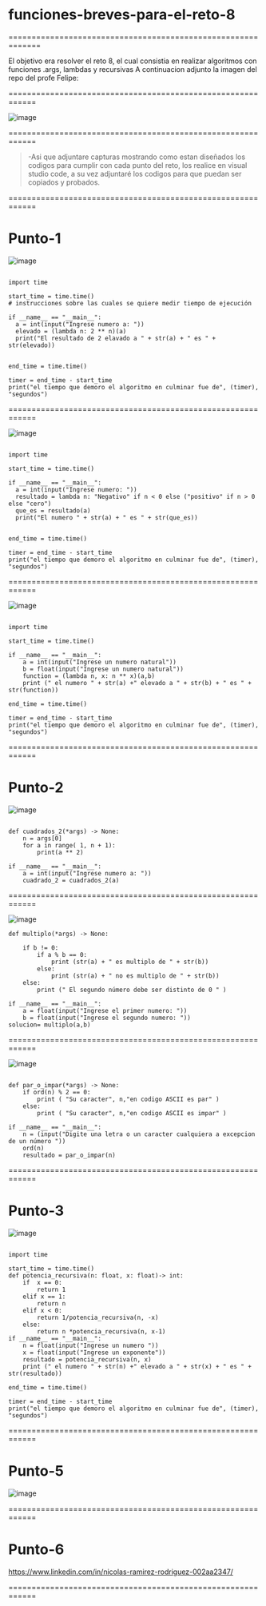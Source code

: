 # funciones-breves-para-el-reto-8

=============================================================

El objetivo era resolver el reto 8, el cual consistia en
realizar algoritmos con funciones .args, lambdas y
recursivas
A continuacion adjunto la imagen del repo del profe Felipe:

============================================================

![image](https://github.com/user-attachments/assets/1e679410-433f-425d-94be-38020cbe719c)

============================================================

 >-Asi que adjuntare capturas mostrando como estan
 >diseñados los codigos para cumplir con cada punto del reto,
 >los realice en visual studio code, a su vez adjuntaré
 >los codigos para que puedan ser copiados y probados.

============================================================

# Punto-1

![image](https://github.com/user-attachments/assets/4433051f-22eb-40f4-8fee-83eab75dcb68)

```

import time

start_time = time.time()
# instrucciones sobre las cuales se quiere medir tiempo de ejecución

if __name__ == "__main__":
  a = int(input("Ingrese numero a: "))
  elevado = (lambda n: 2 ** n)(a)
  print("El resultado de 2 elavado a " + str(a) + " es " + str(elevado))


end_time = time.time()

timer = end_time - start_time
print("el tiempo que demoro el algoritmo en culminar fue de", (timer), "segundos") 

```

============================================================

![image](https://github.com/user-attachments/assets/8f7fc4f5-1e9e-41cd-9691-915df0c6c951)

```

import time

start_time = time.time()

if __name__ == "__main__":
  a = int(input("Ingrese numero: "))
  resultado = lambda n: "Negativo" if n < 0 else ("positivo" if n > 0 else "cero")
  que_es = resultado(a)
  print("El numero " + str(a) + " es " + str(que_es))


end_time = time.time()

timer = end_time - start_time
print("el tiempo que demoro el algoritmo en culminar fue de", (timer), "segundos")

```

============================================================

![image](https://github.com/user-attachments/assets/2f32ea06-7020-4a79-8d90-d97a1656d259)


```

import time

start_time = time.time()

if __name__ == "__main__":
    a = int(input("Ingrese un numero natural"))
    b = float(input("Ingrese un numero natural"))
    function = (lambda n, x: n ** x)(a,b)
    print (" el numero " + str(a) +" elevado a " + str(b) + " es " + str(function))

end_time = time.time()

timer = end_time - start_time
print("el tiempo que demoro el algoritmo en culminar fue de", (timer), "segundos") 

```

============================================================

# Punto-2

![image](https://github.com/user-attachments/assets/91195678-3b5e-46d1-81fc-d3469acb5198)

```

def cuadrados_2(*args) -> None:
    n = args[0]
    for a in range( 1, n + 1):
        print(a ** 2)

if __name__ == "__main__":
    a = int(input("Ingrese numero a: "))
    cuadrado_2 = cuadrados_2(a)

```

============================================================

![image](https://github.com/user-attachments/assets/3c3e0847-7f13-4fa7-9958-ea0c18d8ccfe)

```
def multiplo(*args) -> None:

    if b != 0:
        if a % b == 0:
            print (str(a) + " es multiplo de " + str(b))
        else:
            print (str(a) + " no es multiplo de " + str(b))
    else:
        print (" El segundo número debe ser distinto de 0 " )

if __name__ == "__main__":
    a = float(input("Ingrese el primer numero: "))
    b = float(input("Ingrese el segundo numero: "))
solucion= multiplo(a,b)

```

============================================================

![image](https://github.com/user-attachments/assets/1bfdc980-921e-4eee-964b-f637125b10bd)

```

def par_o_impar(*args) -> None:
    if ord(n) % 2 == 0:
        print ( "Su caracter", n,"en codigo ASCII es par" )
    else:
        print ( "Su caracter", n,"en codigo ASCII es impar" )

if __name__ == "__main__":
    n = (input("Digite una letra o un caracter cualquiera a excepcion de un número "))
    ord(n)
    resultado = par_o_impar(n)

```

============================================================

# Punto-3

![image](https://github.com/user-attachments/assets/4534093c-b489-4e2f-8eec-7d468e291534)

```

import time

start_time = time.time()
def potencia_recursiva(n: float, x: float)-> int:
    if  x == 0:
        return 1
    elif x == 1:
        return n
    elif x < 0:
        return 1/potencia_recursiva(n, -x)
    else:
        return n *potencia_recursiva(n, x-1)
if __name__ == "__main__":
    n = float(input("Ingrese un numero "))
    x = float(input("Ingrese un exponente"))
    resultado = potencia_recursiva(n, x)
    print (" el numero " + str(n) +" elevado a " + str(x) + " es " + str(resultado))

end_time = time.time()

timer = end_time - start_time
print("el tiempo que demoro el algoritmo en culminar fue de", (timer), "segundos") 

```

============================================================

# Punto-5

![image](https://github.com/user-attachments/assets/c8d210f5-322e-406e-ae16-04b0cd1252f3)

============================================================

# Punto-6

https://www.linkedin.com/in/nicolas-ramirez-rodriguez-002aa2347/ 

============================================================

